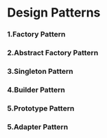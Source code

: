 # Design Patterns
### 1.Factory Pattern
### 2.Abstract Factory Pattern
### 3.Singleton Pattern
### 4.Builder Pattern
### 5.Prototype Pattern
### 5.Adapter Pattern